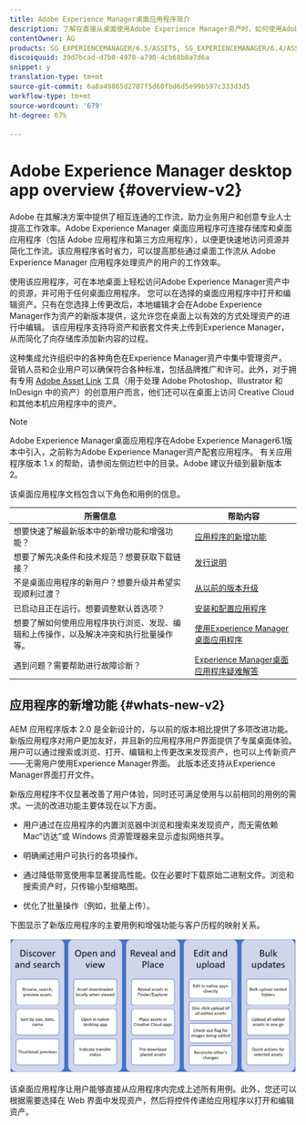 ```yaml
---
title: Adobe Experience Manager桌面应用程序简介
description: 了解在直接从桌面使用Adobe Experience Manager资产时，如何使用Adobe Experience Manager桌面应用程序为创意用户优化资产管理工作流。
contentOwner: AG
products: SG_EXPERIENCEMANAGER/6.5/ASSETS, SG_EXPERIENCEMANAGER/6.4/ASSETS, SG_EXPERIENCEMANAGER/6.3/ASSETS
discoiquuid: 39d7bcad-d7b0-4978-a790-4cb68b8a7d6a
snippet: y
translation-type: tm+mt
source-git-commit: 6a8a49865d2707f5d60fbd6d5e99b597c333d3d5
workflow-type: tm+mt
source-wordcount: '679'
ht-degree: 67%

---
```



# Adobe Experience Manager desktop app overview {#overview-v2}

Adobe 在其解决方案中提供了相互连通的工作流，助力业务用户和创意专业人士提高工作效率。Adobe Experience Manager 桌面应用程序可连接存储库和桌面应用程序（包括 Adobe 应用程序和第三方应用程序），以便更快速地访问资源并简化工作流。该应用程序省时省力，可以提高那些通过桌面工作流从 Adobe Experience Manager 应用程序处理资产的用户的工作效率。

使用该应用程序，可在本地桌面上轻松访问Adobe Experience Manager资产中的资源，并可用于任何桌面应用程序。 您可以在选择的桌面应用程序中打开和编辑资产。只有在您选择上传更改后，本地编辑才会在Adobe Experience Manager作为资产的新版本提供，这允许您在桌面上以有效的方式处理资产的进行中编辑。 该应用程序支持将资产和嵌套文件夹上传到Experience Manager，从而简化了向存储库添加新内容的过程。

这种集成允许组织中的各种角色在Experience Manager资产中集中管理资产。 营销人员和企业用户可以确保符合各种标准，包括品牌推广和许可。此外，对于拥有专用 [Adobe Asset Link](https://www.adobe.com/cn/marketing/experience-manager-assets/adobe-asset-link.html) 工具（用于处理 Adobe Photoshop、Illustrator 和 InDesign 中的资产）的创意用户而言，他们还可以在桌面上访问 Creative Cloud 和其他本机应用程序中的资产。

>[!NOTE]
>
>Adobe Experience Manager桌面应用程序在Adobe Experience Manager6.1版本中引入，之前称为Adobe Experience Manager资产配套应用程序。 有关应用程序版本 1.x 的帮助，请参阅左侧边栏中的目录。Adobe 建议升级到最新版本 2。

该桌面应用程序文档包含以下角色和用例的信息。

| 所需信息 | 帮助内容 |
|--- |--- |
| 想要快速了解最新版本中的新增功能和增强功能？ | [应用程序的新增功能](#whats-new-v2) |
| 想要了解先决条件和技术规范？想要获取下载链接？ | [发行说明](release-notes.md) |
| 不是桌面应用程序的新用户？想要升级并希望实现顺利过渡？ | [从以前的版本升级](install-upgrade.md#upgrade-from-previous-version) |
| 已启动且正在运行。想要调整默认首选项？ | [安装和配置应用程序](install-upgrade.md) |
| 想要了解如何使用应用程序执行浏览、发现、编辑和上传操作，以及解决冲突和执行批量操作等。 | [使用Experience Manager桌面应用程序](using.md) |
| 遇到问题？需要帮助进行故障诊断？ | [Experience Manager桌面应用程序疑难解答](troubleshoot.md) |

## 应用程序的新增功能 {#whats-new-v2}

AEM 应用程序版本 2.0 是全新设计的，与以前的版本相比提供了多项改进功能。新版应用程序对用户更加友好，并且新的应用程序用户界面提供了专属桌面体验。用户可以通过搜索或浏览、打开、编辑和上传更改来发现资产，也可以上传新资产——无需用户使用Experience Manager界面。 此版本还支持从Experience Manager界面打开文件。

新版应用程序不仅显著改善了用户体验，同时还可满足使用与以前相同的用例的需求。一流的改进功能主要体现在以下方面。

* 用户通过在应用程序的内置浏览器中浏览和搜索来发现资产，而无需依赖 Mac“访达”或 Windows 资源管理器来显示虚拟网络共享。

* 明确阐述用户可执行的各项操作。

* 通过降低带宽使用率显著提高性能。仅在必要时下载原始二进制文件。浏览和搜索资产时，只传输小型缩略图。

* 优化了批量操作（例如，批量上传）。

下图显示了新版应用程序的主要用例和增强功能与客户历程的映射关系。

![Experience Manager桌面应用程序的新增功能](assets/aem_desktop_app_usecases_v2.png)

该桌面应用程序让用户能够直接从应用程序内完成上述所有用例。此外，您还可以根据需要选择在 Web 界面中发现资产，然后将控件传递给应用程序以打开和编辑资产。

